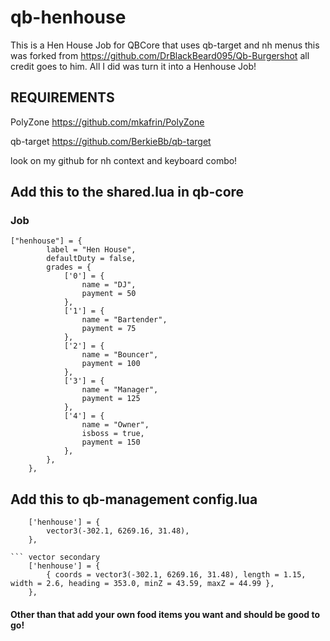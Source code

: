 # qb-henhouse
This is a Hen House Job for QBCore that uses qb-target and nh menus this was forked from https://github.com/DrBlackBeard095/Qb-Burgershot all credit goes to him. All I did was turn it into a Henhouse Job!
 

## REQUIREMENTS

PolyZone https://github.com/mkafrin/PolyZone

qb-target https://github.com/BerkieBb/qb-target

look on my github for nh context and keyboard combo!

## Add this to the shared.lua in qb-core

### Job

```
["henhouse"] = {
		label = "Hen House",
		defaultDuty = false,
		grades = {
            ['0'] = {
                name = "DJ",
                payment = 50
            },
			['1'] = {
                name = "Bartender",
                payment = 75
            },
			['2'] = {
                name = "Bouncer",
                payment = 100
            },
			['3'] = {
                name = "Manager",
                payment = 125
            },
			['4'] = {
                name = "Owner",
				isboss = true,
                payment = 150
            },
        },
	},

``` 

## Add this to qb-management config.lua
```up top
    ['henhouse'] = {
        vector3(-302.1, 6269.16, 31.48),
    },

``` vector secondary
    ['henhouse'] = {
        { coords = vector3(-302.1, 6269.16, 31.48), length = 1.15, width = 2.6, heading = 353.0, minZ = 43.59, maxZ = 44.99 },
    },
```

#### Other than that add your own food items you want and should be good to go!
